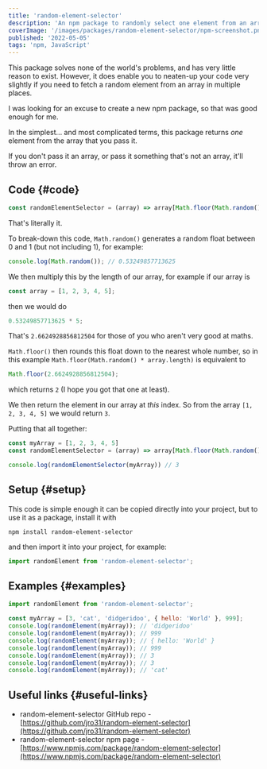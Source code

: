 ```yaml
---
title: 'random-element-selector'
description: 'An npm package to randomly select one element from an array.'
coverImage: '/images/packages/random-element-selector/npm-screenshot.png'
published: '2022-05-05'
tags: 'npm, JavaScript'
---
```


This package solves none of the world's problems, and has very little reason to exist. However, it does enable you to neaten-up your code very slightly if you need to fetch a random element from an array in multiple places.

I was looking for an excuse to create a new npm package, so that was good enough for me.

In the simplest... and most complicated terms, this package returns _one_ element from the array that you pass it.

If you don't pass it an array, or pass it something that's not an array, it'll throw an error.

## Code {#code}

<!-- prettier-ignore -->
```js
const randomElementSelector = (array) => array[Math.floor(Math.random() * array.length)];
```

That's literally it.

To break-down this code, `Math.random()` generates a random float between 0 and 1 (but not including 1), for example:

```js
console.log(Math.random()); // 0.53249857713625
```

We then multiply this by the length of our array, for example if our array is

```js
const array = [1, 2, 3, 4, 5];
```

then we would do

```js
0.53249857713625 * 5;
```

That's `2.6624928856812504` for those of you who aren't very good at maths.

`Math.floor()` then rounds this float down to the nearest whole number, so in this example `Math.floor(Math.random() * array.length)` is equivalent to

```js
Math.floor(2.6624928856812504);
```

which returns `2` (I hope you got that one at least).

We then return the element in our array at _this_ index. So from the array `[1, 2, 3, 4, 5]` we would return `3`.

Putting that all together:

<!-- prettier-ignore -->
```js
const myArray = [1, 2, 3, 4, 5]
const randomElementSelector = (array) => array[Math.floor(Math.random() * array.length)];

console.log(randomElementSelector(myArray)) // 3
```

## Setup {#setup}

This code is simple enough it can be copied directly into your project, but to use it as a package, install it with

```
npm install random-element-selector
```

and then import it into your project, for example:

```js
import randomElement from 'random-element-selector';
```

## Examples {#examples}

```js
import randomElement from 'random-element-selector';

const myArray = [3, 'cat', 'didgeridoo', { hello: 'World' }, 999];
console.log(randomElement(myArray)); // 'didgeridoo'
console.log(randomElement(myArray)); // 999
console.log(randomElement(myArray)); // { hello: 'World' }
console.log(randomElement(myArray)); // 999
console.log(randomElement(myArray)); // 3
console.log(randomElement(myArray)); // 3
console.log(randomElement(myArray)); // 'cat'
```

## Useful links {#useful-links}

- random-element-selector GitHub repo - [https://github.com/jro31/random-element-selector](https://github.com/jro31/random-element-selector)
- random-element-selector npm page - [https://www.npmjs.com/package/random-element-selector](https://www.npmjs.com/package/random-element-selector)
